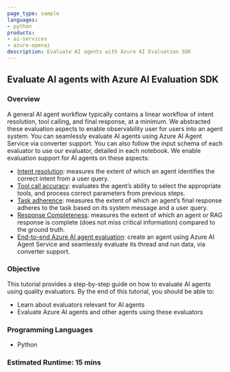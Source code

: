 ```yaml
---
page_type: sample
languages:
- python
products:
- ai-services
- azure-openai
description: Evaluate AI agents with Azure AI Evaluation SDK
---
```



## Evaluate AI agents with Azure AI Evaluation SDK

### Overview

A general AI agent workflow typically contains a linear workflow of intent resolution, tool calling, and final response, at a minimum. We abstracted these evaluation aspects to enable observability user for users into an agent system. You can seamlessly evaluate AI agents using Azure AI Agent Service via converter support. You can also follow the input schema of each evaluator to use our evaluator, detailed in each notebook. We enable evaluation support for AI agents on these aspects:
- [Intent resolution](https://aka.ms/intentresolution-sample): measures the extent of which an agent identifies the correct intent from a user query. 
- [Tool call accuracy](https://aka.ms/toolcallaccuracy-sample): evaluates the agent’s ability to select the appropriate tools, and process correct parameters from previous steps.
- [Task adherence](https://aka.ms/taskadherence-sample): measures the extent of which an agent’s final response adheres to the task based on its system message and a user query.
- [Response Completeness](https://aka.ms/rescompleteness-sample): measures the extent of which an agent or RAG response is complete (does not miss critical information) compared to the ground truth.
- [End-to-end Azure AI agent evaluation](https://aka.ms/e2e-agent-eval-sample): create an agent using Azure AI Agent Service and seamlessly evaluate its thread and run data, via converter support.

### Objective

This tutorial provides a step-by-step guide on how to evaluate AI agents using quality evaluators. By the end of this tutorial, you should be able to:

 - Learn about evaluators relevant for AI agents
 - Evaluate Azure AI agents and other agents using these evaluators   

### Programming Languages
 - Python

### Estimated Runtime: 15 mins